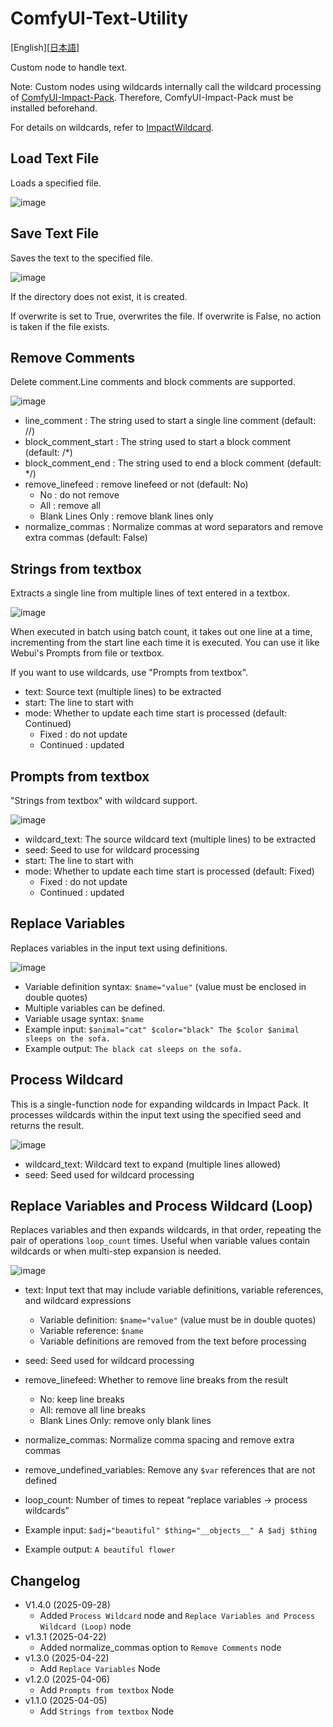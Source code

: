# ComfyUI-Text-Utility

[English][<a href="README_ja.md">日本語</a>]

Custom node to handle text.

Note: Custom nodes using wildcards internally call the wildcard processing of [ComfyUI-Impact-Pack](https://github.com/ltdrdata/ComfyUI-Impact-Pack). Therefore, ComfyUI-Impact-Pack must be installed beforehand.

For details on wildcards, refer to [ImpactWildcard](https://github.com/ltdrdata/ComfyUI-extension-tutorials/blob/Main/ComfyUI-Impact-Pack/tutorial/ImpactWildcard.md).


## Load Text File

Loads a specified file.

![image](https://github.com/user-attachments/assets/4add098e-c33f-4657-9d15-e7f0955138d9)

## Save Text File

Saves the text to the specified file.

![image](https://github.com/user-attachments/assets/c0a838ef-8b87-4ecb-a0f9-be2a8dcbc99b)

If the directory does not exist, it is created.

If overwrite is set to True, overwrites the file.
If overwrite is False, no action is taken if the file exists.

## Remove Comments

Delete comment.Line comments and block comments are supported.

![image](https://github.com/user-attachments/assets/01198159-ecbf-4641-9b05-b36190c531ba)

- line_comment : The string used to start a single line comment (default: //)
- block_comment_start : The string used to start a block comment (default: /*)
- block_comment_end : The string used to end a block comment (default: */)
- remove_linefeed : remove linefeed or not (default: No)
  - No : do not remove
  - All : remove all
  - Blank Lines Only : remove blank lines only
- normalize_commas : Normalize commas at word separators and remove extra commas (default: False)

## Strings from textbox

Extracts a single line from multiple lines of text entered in a textbox.

![image](https://github.com/user-attachments/assets/a576e017-73aa-4eae-a9c7-af888b90b35c)

When executed in batch using batch count, it takes out one line at a time, incrementing from the start line each time it is executed.
You can use it like Webui's Prompts from file or textbox.

If you want to use wildcards, use "Prompts from textbox".

- text: Source text (multiple lines) to be extracted
- start: The line to start with
- mode: Whether to update each time start is processed (default: Continued)
  - Fixed : do not update
  - Continued : updated

## Prompts from textbox

"Strings from textbox" with wildcard support.

![image](https://github.com/user-attachments/assets/8b34b576-c27e-4c68-9ec7-81caa52ae611)

- wildcard_text: The source wildcard text (multiple lines) to be extracted
- seed: Seed to use for wildcard processing
- start: The line to start with
- mode: Whether to update each time start is processed (default: Fixed)
  - Fixed : do not update
  - Continued : updated

## Replace Variables

Replaces variables in the input text using definitions.

![image](https://github.com/user-attachments/assets/87debebe-baac-46f7-ae8b-de2bc3124f3e)

- Variable definition syntax: `$name="value"` (value must be enclosed in double quotes)
- Multiple variables can be defined.
- Variable usage syntax: `$name`
- Example input: `$animal="cat" $color="black" The $color $animal sleeps on the sofa.`
- Example output: `The black cat sleeps on the sofa.`


## Process Wildcard

This is a single-function node for expanding wildcards in Impact Pack. It processes wildcards within the input text using the specified seed and returns the result.

![image](https://github.com/user-attachments/assets/8443325d-b228-4a39-a8c6-55c23c6910ed)

- wildcard_text: Wildcard text to expand (multiple lines allowed)
- seed: Seed used for wildcard processing

## Replace Variables and Process Wildcard (Loop)

Replaces variables and then expands wildcards, in that order, repeating the pair of operations `loop_count` times. Useful when variable values contain wildcards or when multi-step expansion is needed.

![image](https://github.com/user-attachments/assets/77c83b87-d2b6-4c4b-91cb-199fce2cec52)

- text: Input text that may include variable definitions, variable references, and wildcard expressions
  - Variable definition: `$name="value"` (value must be in double quotes)
  - Variable reference: `$name`
  - Variable definitions are removed from the text before processing
- seed: Seed used for wildcard processing
- remove_linefeed: Whether to remove line breaks from the result
  - No: keep line breaks
  - All: remove all line breaks
  - Blank Lines Only: remove only blank lines
- normalize_commas: Normalize comma spacing and remove extra commas
- remove_undefined_variables: Remove any `$var` references that are not defined
- loop_count: Number of times to repeat “replace variables → process wildcards”

- Example input: `$adj="beautiful" $thing="__objects__" A $adj $thing`
- Example output: `A beautiful flower`

## Changelog

- V1.4.0 (2025-09-28)
  - Added `Process Wildcard` node and `Replace Variables and Process Wildcard (Loop)` node
- v1.3.1 (2025-04-22)
  - Added normalize_commas option to `Remove Comments` node
- v1.3.0 (2025-04-22)
  - Add `Replace Variables` Node
- v1.2.0 (2025-04-06)
  - Add `Prompts from textbox` Node
- v1.1.0 (2025-04-05)
  - Add `Strings from textbox` Node
